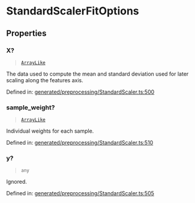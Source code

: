# StandardScalerFitOptions

## Properties

### X?

> [`ArrayLike`](../types/ArrayLike.md)

The data used to compute the mean and standard deviation used for later scaling along the features axis.

Defined in:  [generated/preprocessing/StandardScaler.ts:500](https://github.com/transitive-bullshit/scikit-learn-ts/blob/b59c1ff/packages/sklearn/src/generated/preprocessing/StandardScaler.ts#L500)

### sample\_weight?

> [`ArrayLike`](../types/ArrayLike.md)

Individual weights for each sample.

Defined in:  [generated/preprocessing/StandardScaler.ts:510](https://github.com/transitive-bullshit/scikit-learn-ts/blob/b59c1ff/packages/sklearn/src/generated/preprocessing/StandardScaler.ts#L510)

### y?

> `any`

Ignored.

Defined in:  [generated/preprocessing/StandardScaler.ts:505](https://github.com/transitive-bullshit/scikit-learn-ts/blob/b59c1ff/packages/sklearn/src/generated/preprocessing/StandardScaler.ts#L505)
